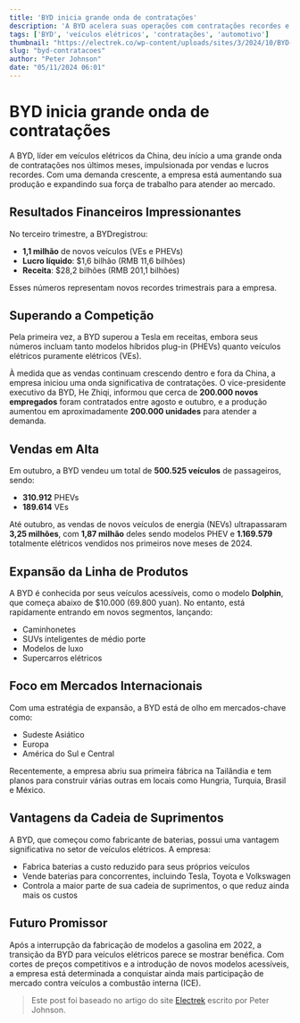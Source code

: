 ```yaml
---
title: 'BYD inicia grande onda de contratações'
description: 'A BYD acelera suas operações com contratações recordes e crescimento nas vendas.'
tags: ['BYD', 'veículos elétricos', 'contratações', 'automotivo']
thumbnail: "https://electrek.co/wp-content/uploads/sites/3/2024/10/BYD-Forvia-Europe-1.jpeg?quality=82&strip=all&w=1400"
slug: "byd-contratacoes"
author: "Peter Johnson"
date: "05/11/2024 06:01"
---
```


# BYD inicia grande onda de contratações

A BYD, líder em veículos elétricos da China, deu início a uma grande onda de contratações nos últimos meses, impulsionada por vendas e lucros recordes. Com uma demanda crescente, a empresa está aumentando sua produção e expandindo sua força de trabalho para atender ao mercado.

## Resultados Financeiros Impressionantes

No terceiro trimestre, a BYDregistrou:
- **1,1 milhão** de novos veículos (VEs e PHEVs)
- **Lucro líquido**: $1,6 bilhão (RMB 11,6 bilhões)
- **Receita**: $28,2 bilhões (RMB 201,1 bilhões)

Esses números representam novos recordes trimestrais para a empresa.

## Superando a Competição

Pela primeira vez, a BYD superou a Tesla em receitas, embora seus números incluam tanto modelos híbridos plug-in (PHEVs) quanto veículos elétricos puramente elétricos (VEs).

À medida que as vendas continuam crescendo dentro e fora da China, a empresa iniciou uma onda significativa de contratações. O vice-presidente executivo da BYD, He Zhiqi, informou que cerca de **200.000 novos empregados** foram contratados entre agosto e outubro, e a produção aumentou em aproximadamente **200.000 unidades** para atender a demanda.

## Vendas em Alta

Em outubro, a BYD vendeu um total de **500.525 veículos** de passageiros, sendo:
- **310.912** PHEVs
- **189.614** VEs  

Até outubro, as vendas de novos veículos de energia (NEVs) ultrapassaram **3,25 milhões**, com **1,87 milhão** deles sendo modelos PHEV e **1.169.579** totalmente elétricos vendidos nos primeiros nove meses de 2024.

## Expansão da Linha de Produtos

A BYD é conhecida por seus veículos acessíveis, como o modelo **Dolphin**, que começa abaixo de $10.000 (69.800 yuan). No entanto, está rapidamente entrando em novos segmentos, lançando:
- Caminhonetes
- SUVs inteligentes de médio porte
- Modelos de luxo
- Supercarros elétricos

## Foco em Mercados Internacionais

Com uma estratégia de expansão, a BYD está de olho em mercados-chave como:
- Sudeste Asiático
- Europa
- América do Sul e Central

Recentemente, a empresa abriu sua primeira fábrica na Tailândia e tem planos para construir várias outras em locais como Hungria, Turquia, Brasil e México.

## Vantagens da Cadeia de Suprimentos

A BYD, que começou como fabricante de baterias, possui uma vantagem significativa no setor de veículos elétricos. A empresa:
- Fabrica baterias a custo reduzido para seus próprios veículos
- Vende baterias para concorrentes, incluindo Tesla, Toyota e Volkswagen
- Controla a maior parte de sua cadeia de suprimentos, o que reduz ainda mais os custos

## Futuro Promissor

Após a interrupção da fabricação de modelos a gasolina em 2022, a transição da BYD para veículos elétricos parece se mostrar benéfica. Com cortes de preços competitivos e a introdução de novos modelos acessíveis, a empresa está determinada a conquistar ainda mais participação de mercado contra veículos a combustão interna (ICE).

> Este post foi baseado no artigo do site [Electrek](https://electrek.co/2024/11/04/byd-on-major-hiring-spree-record-breaking-run-heats-up/) escrito por Peter Johnson.